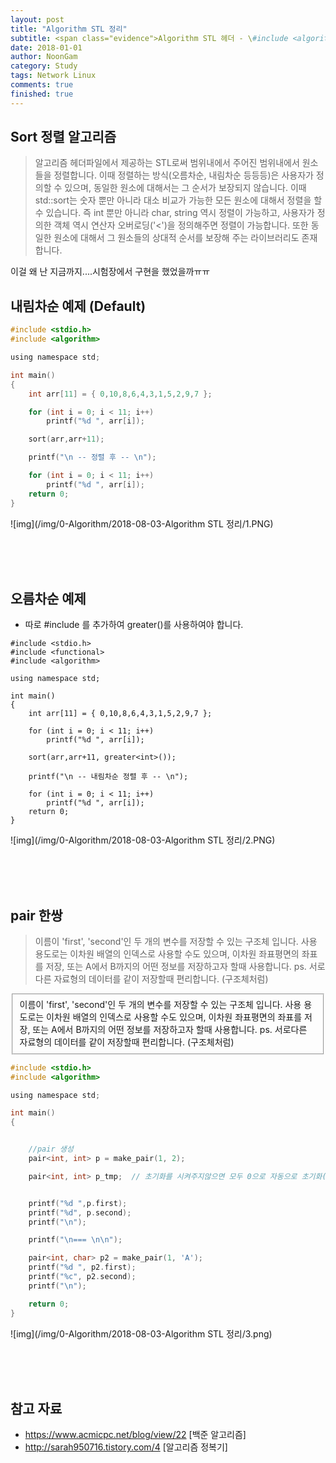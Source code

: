 ```yaml
---
layout: post
title: "Algorithm STL 정리"
subtitle: <span class="evidence">Algorithm STL 헤더 - \#include <algorithm> </span>
date: 2018-01-01
author: NoonGam
category: Study
tags: Network Linux
comments: true
finished: true
---
```




## Sort 정렬 알고리즘

> 알고리즘 헤더파일에서 제공하는 STL로써 범위내에서 주어진 범위내에서 원소들을 정렬합니다. 이때 정렬하는 방식(오름차순, 내림차순 등등등)은 사용자가 정의할 수 있으며, 동일한 원소에 대해서는 그 순서가 보장되지 않습니다. 이때 std::sort는 숫자 뿐만 아니라 대소 비교가 가능한 모든 원소에 대해서 정렬을 할 수 있습니다. 즉 int 뿐만 아니라 char, string 역시 정렬이 가능하고, 사용자가 정의한 객체 역시 연산자 오버로딩('<')을 정의해주면 정렬이 가능합니다. 또한 동일한 원소에 대해서 그 원소들의 상대적 순서를 보장해 주는 라이브러리도 존재합니다.


<span>이걸 왜 난 지금까지....시험장에서 구현을 했었을까ㅠㅠ</span>


## 내림차순 예제 (Default)
```c
#include <stdio.h>
#include <algorithm>

using namespace std;

int main()
{
	int arr[11] = { 0,10,8,6,4,3,1,5,2,9,7 };

	for (int i = 0; i < 11; i++)
		printf("%d ", arr[i]);

	sort(arr,arr+11);

	printf("\n -- 정렬 후 -- \n");

	for (int i = 0; i < 11; i++)
		printf("%d ", arr[i]);
	return 0;
}
```
![img](/img/0-Algorithm/2018-08-03-Algorithm STL 정리/1.PNG)



<br><br><br>

## 오름차순 예제

- 따로 #include <functional> 를 추가하여 greater<int>()를 사용하여야 합니다.

```
#include <stdio.h>
#include <functional>
#include <algorithm>

using namespace std;

int main()
{
	int arr[11] = { 0,10,8,6,4,3,1,5,2,9,7 };

	for (int i = 0; i < 11; i++)
		printf("%d ", arr[i]);

	sort(arr,arr+11, greater<int>());

	printf("\n -- 내림차순 정렬 후 -- \n");

	for (int i = 0; i < 11; i++)
		printf("%d ", arr[i]);
	return 0;
}
```

![img](/img/0-Algorithm/2018-08-03-Algorithm STL 정리/2.PNG)


<br><br><br>

## pair 한쌍

> 이름이 'first', 'second'인 두 개의 변수를 저장할 수 있는 구조체 입니다. 사용 용도로는 이차원 배열의 인덱스로 사용할 수도 있으며, 이차원 좌표평면의 좌표를 저장, 또는 A에서 B까지의 어떤 정보를 저장하고자 할때 사용합니다.
ps. 서로다른 자료형의 데이터를 같이 저장할때 편리합니다. (구조체처럼)


<fieldset id="gpg-fieldset">
 이름이 'first', 'second'인 두 개의 변수를 저장할 수 있는 구조체 입니다. 사용 용도로는 이차원 배열의 인덱스로 사용할 수도 있으며, 이차원 좌표평면의 좌표를 저장, 또는 A에서 B까지의 어떤 정보를 저장하고자 할때 사용합니다.
ps. 서로다른 자료형의 데이터를 같이 저장할때 편리합니다. (구조체처럼)
</fieldset>




```c
#include <stdio.h>
#include <algorithm>

using namespace std;

int main()
{


	//pair 생성
	pair<int, int> p = make_pair(1, 2);

	pair<int, int> p_tmp;  // 초기화를 시켜주지않으면 모두 0으로 자동으로 초기화(0,0)


	printf("%d ",p.first);
	printf("%d", p.second);
	printf("\n");

	printf("\n=== \n\n");

	pair<int, char> p2 = make_pair(1, 'A');
	printf("%d ", p2.first);
	printf("%c", p2.second);
	printf("\n");

	return 0;
}
```
![img](/img/0-Algorithm/2018-08-03-Algorithm STL 정리/3.png)


<br><br><br>

## 참고 자료
* https://www.acmicpc.net/blog/view/22 [백준 알고리즘]
* http://sarah950716.tistory.com/4 [알고리즘 정복기]

